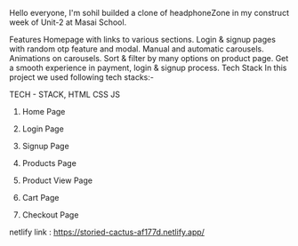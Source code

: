   
 
 
 


Hello everyone, I'm sohil  builded a clone of headphoneZone in my construct week of Unit-2 at Masai School.  

Features
Homepage with links to various sections.
Login & signup pages with random otp feature and modal.
Manual and automatic carousels.
Animations on carousels.
Sort & filter by many options on product page.
Get a smooth experience in payment, login & signup process.
Tech Stack
In this project we used following tech stacks:-


 TECH - STACK, 
HTML
CSS
JS
 
1. Home Page


2. Login Page


3. Signup Page


4. Products Page


5. Product View Page


6. Cart Page


7. Checkout Page


 
 
netlify link : https://storied-cactus-af177d.netlify.app/
